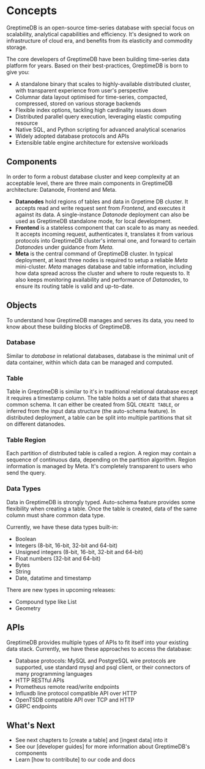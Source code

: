 # Concepts

GreptimeDB is an open-source time-series database with special focus on
scalability, analytical capabilities and efficiency. It's designed to work on
infrastructure of cloud era, and benefits from its elasticity and commodity
storage.

The core developers of GreptimeDB have been building time-series data platform
for years. Based on their best-practices, GreptimeDB is born to give you:

- A standalone binary that scales to highly-available distributed cluster, with
  transparent experience from user's perspective
- Columnar data layout optimised for time-series, compacted, compressed, stored
  on various storage backends
- Flexible index options, tackling high cardinality issues down
- Distributed parallel query execution, leveraging elastic computing resource
- Native SQL, and Python scripting for advanced analytical scenarios
- Widely adopted database protocols and APIs
- Extensible table engine architecture for extensive workloads

## Components

In order to form a robust database cluster and keep complexity at an acceptable
level, there are three main components in GreptimeDB architecture: Datanode,
Frontend and Meta.

- **Datanodes** hold regions of tables and data in Grpetime DB cluster. It
  accepts read and write request sent from *Frontend*, and executes it against
  its data. A single-instance *Datanode* deployment can also be used as
  GreptimeDB standalone mode, for local development.
- **Frontend** is a stateless component that can scale to as many as needed. It
  accepts incoming request, authenticates it, translates it from various
  protocols into GreptimeDB cluster's internal one, and forward to certain
  *Datanode*s under guidance from *Meta*.
- **Meta** is the central command of GreptimeDB cluster. In typical deployment,
  at least three nodes is required to setup a reliable *Meta*
  mini-cluster. *Meta*  manages database and table information, including how
  data spread across the cluster and where to route requests to. It also keeps
  monitoring availability and performance of *Datanode*s, to ensure its routing
  table is valid and up-to-date.

## Objects

To understand how GreptimeDB manages and serves its data, you need to know
about these building blocks of GreptimeDB.

### Database

Similar to *database* in relational databases, database is the minimal unit of
data container, within which data can be managed and computed.

### Table

Table in GreptimeDB is similar to it's in traditional relational database
except it requires a timestamp column. The table holds a set of data that shares
a common schema. It can either be created from SQL `CREATE TABLE`, or inferred
from the input data structure (the auto-schema feature). In distributed
deployment, a table can be split into multiple partitions that sit on different
datanodes.

### Table Region

Each partition of distributed table is called a region. A region may contain a
sequence of continuous data, depending on the partition algorithm. Region
information is managed by Meta. It's completely transparent to users who send
the query.

### Data Types

Data in GreptimeDB is strongly typed. Auto-schema feature provides some
flexibility when creating a table. Once the table is created, data of the same
column must share common data type.

Currently, we have these data types built-in:

- Boolean
- Integers (8-bit, 16-bit, 32-bit and 64-bit)
- Unsigned integers (8-bit, 16-bit, 32-bit and 64-bit)
- Float numbers (32-bit and 64-bit)
- Bytes
- String
- Date, datatime and timestamp

There are new types in upcoming releases:

- Compound type like List
- Geometry

## APIs

GreptimeDB provides multiple types of APIs to fit itself into your existing
data stack. Currently, we have these approaches to access the database:

- Database protocols: MySQL and PostgreSQL wire protocols are supported, use
  standard mysql and psql client, or their connectors of many programming
  languages
- HTTP RESTful APIs
- Prometheus remote read/write endpoints
- Influxdb line protocol compatible API over HTTP
- OpenTSDB compatible API over TCP and HTTP
- GRPC endpoints

## What's Next

- See next chapters to [create a table] and [ingest data] into it
- See our [developer guides] for more information about GreptimeDB's components
- Learn [how to contribute] to our code and docs
